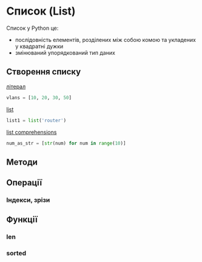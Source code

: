 # Список (List)

Список у Python це:

* послідовність елементів, розділених між собою комою та укладених у квадратні дужки
* змінюваний упорядкований тип даних


## Створення списку

[літерал](/reference/list/literal)

```python
vlans = [10, 20, 30, 50]
```


[list](/reference/list/list)

```python
list1 = list('router')
```

[list comprehensions](/reference/comprehensions/list)

```python
num_as_str = [str(num) for num in range(10)]
```

## Методи

## Операції

### Індекси, зрізи


## Функції

### len

### sorted

